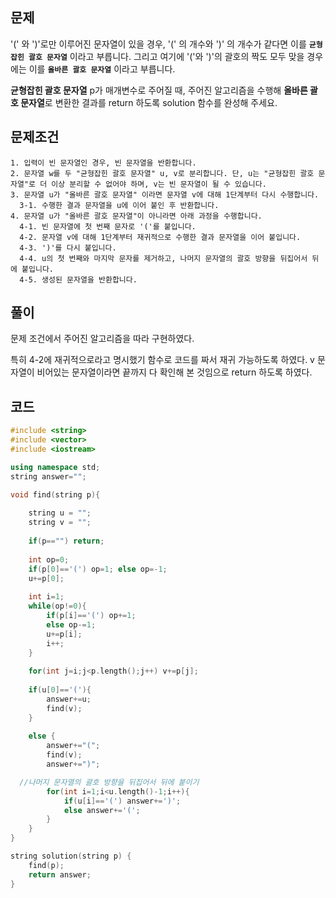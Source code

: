## 문제

'(' 와 ')'로만 이루어진 문자열이 있을 경우, '(' 의 개수와 ')' 의 개수가 같다면 이를 **`균형잡힌 괄호 문자열`** 이라고 부릅니다. 그리고 여기에 '('와 ')'의 괄호의 짝도 모두 맞을 경우에는 이를 **`올바른 괄호 문자열`** 이라고 부릅니다. 

**균형잡힌 괄호 문자열** p가 매개변수로 주어질 때, 주어진 알고리즘을 수행해 **올바른 괄호 문자열**로 변환한 결과를 return 하도록 solution 함수를 완성해 주세요.

## 문제조건

```
1. 입력이 빈 문자열인 경우, 빈 문자열을 반환합니다.
2. 문자열 w를 두 "균형잡힌 괄호 문자열" u, v로 분리합니다. 단, u는 "균형잡힌 괄호 문자열"로 더 이상 분리할 수 없어야 하며, v는 빈 문자열이 될 수 있습니다.
3. 문자열 u가 "올바른 괄호 문자열" 이라면 문자열 v에 대해 1단계부터 다시 수행합니다.
  3-1. 수행한 결과 문자열을 u에 이어 붙인 후 반환합니다.
4. 문자열 u가 "올바른 괄호 문자열"이 아니라면 아래 과정을 수행합니다.
  4-1. 빈 문자열에 첫 번째 문자로 '('를 붙입니다.
  4-2. 문자열 v에 대해 1단계부터 재귀적으로 수행한 결과 문자열을 이어 붙입니다.
  4-3. ')'를 다시 붙입니다.
  4-4. u의 첫 번째와 마지막 문자를 제거하고, 나머지 문자열의 괄호 방향을 뒤집어서 뒤에 붙입니다.
  4-5. 생성된 문자열을 반환합니다.
```

## 풀이

문제 조건에서 주어진 알고리즘을 따라 구현하였다. 

특히 4-2에 재귀적으로라고 명시했기 함수로 코드를 짜서 재귀 가능하도록 하였다. v 문자열이 비어있는 문자열이라면 끝까지 다 확인해 본 것임으로 return 하도록 하였다.

## 코드

```cpp
#include <string>
#include <vector>
#include <iostream>

using namespace std;
string answer=""; 

void find(string p){
   
    string u = "";
    string v = "";
    
    if(p=="") return;
    
    int op=0;
    if(p[0]=='(') op=1; else op=-1;
    u+=p[0];
    
    int i=1;
    while(op!=0){
        if(p[i]=='(') op+=1;
        else op-=1;
        u+=p[i];
        i++;
    }
    
    for(int j=i;j<p.length();j++) v+=p[j];
    
    if(u[0]=='('){
        answer+=u;
        find(v);
    }
   
    else {
        answer+="(";
        find(v);
        answer+=")";

  //나머지 문자열의 괄호 방향을 뒤집어서 뒤에 붙이기
        for(int i=1;i<u.length()-1;i++){
	        if(u[i]=='(') answer+=')';
	        else answer+='(';
        }
    }
}

string solution(string p) {
    find(p);
    return answer;
}
```
